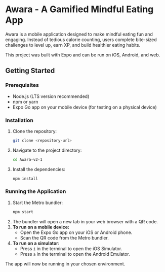 # Awara - A Gamified Mindful Eating App

Awara is a mobile application designed to make mindful eating fun and engaging. Instead of tedious calorie counting, users complete bite-sized challenges to level up, earn XP, and build healthier eating habits.

This project was built with Expo and can be run on iOS, Android, and web.

## Getting Started

### Prerequisites

-   Node.js (LTS version recommended)
-   npm or yarn
-   Expo Go app on your mobile device (for testing on a physical device)

### Installation

1.  Clone the repository:
    ```bash
    git clone <repository-url>
    ```
2.  Navigate to the project directory:
    ```bash
    cd Awara-v2-1
    ```
3.  Install the dependencies:
    ```bash
    npm install
    ```

### Running the Application

1.  Start the Metro bundler:
    ```bash
    npm start
    ```
2.  The bundler will open a new tab in your web browser with a QR code.
3.  **To run on a mobile device:**
    -   Open the Expo Go app on your iOS or Android phone.
    -   Scan the QR code from the Metro bundler.
4.  **To run on a simulator:**
    -   Press `i` in the terminal to open the iOS Simulator.
    -   Press `a` in the terminal to open the Android Emulator.

The app will now be running in your chosen environment.
